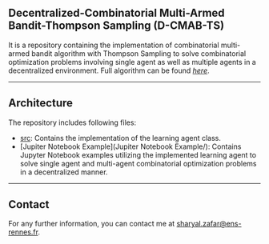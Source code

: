 ## Decentralized-Combinatorial Multi-Armed Bandit-Thompson Sampling (D-CMAB-TS) 
It is a repository containing the implementation of combinatorial multi-armed bandit algorithm with Thompson Sampling to solve combinatorial optimization problems involving single agent as well as multiple agents in a decentralized environment. Full algorithm can be found *[here](https://www.researchgate.net/publication/372447605_Decentralized_Smart_Charging_of_Large-Scale_EVs_using_Adaptive_Multi-Agent_Multi-Armed_Bandits)*. 
___
## Architecture
The repository includes following files:  
- [src](src/): Contains the implementation of the learning agent class. 
- [Jupiter Notebook Example](Jupiter Notebook Example/):  Contains Jupyter Notebook examples utilizing the implemented learning agent to solve single agent and multi-agent combinatorial optimization problems in a decentralized manner.
 ___
## Contact
For any further information, you can contact me at <sharyal.zafar@ens-rennes.fr>.

